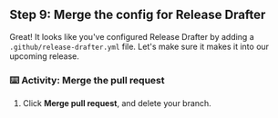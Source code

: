 ## Step 9: Merge the config for Release Drafter

Great! It looks like you've configured Release Drafter by adding a `.github/release-drafter.yml` file. Let's make sure it makes it into our upcoming release. 

### :keyboard: Activity: Merge the pull request

1. Click **Merge pull request**, and delete your branch.
